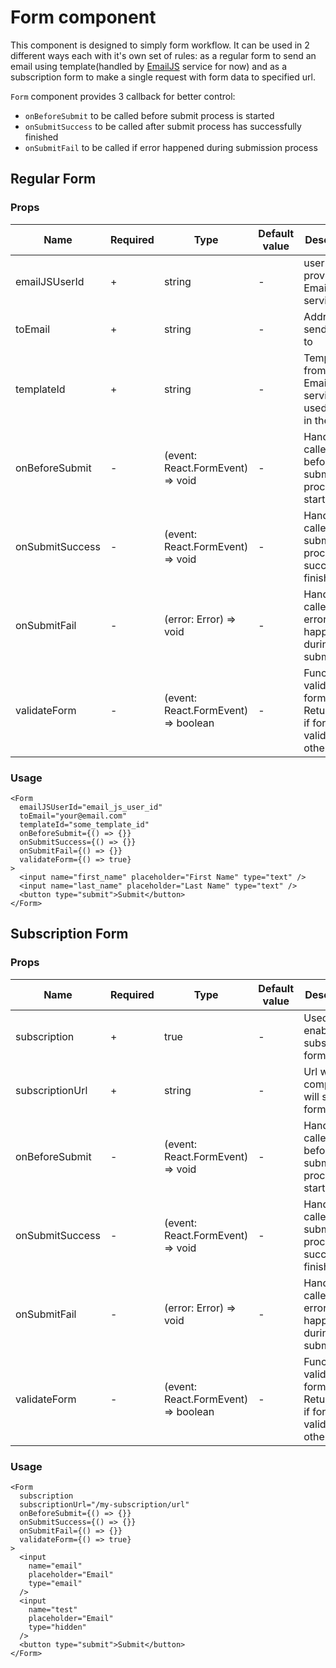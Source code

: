 # Form component

This component is designed to simply form workflow. It can be used in 2 different ways each with it's own set of rules: as a regular form to send an email using template(handled by [EmailJS](https://www.emailjs.com/) service for now) and as a subscription form to make a single request with form data to specified url.

`Form` component provides 3 callback for better control:

- `onBeforeSubmit` to be called before submit process is started
- `onSubmitSuccess` to be called after submit process has successfully finished
- `onSubmitFail` to be called if error happened during submission process

## Regular Form

### Props

| Name            | Required | Type                                                 | Default value | Description                                                                     |
| --------------- | -------- | ---------------------------------------------------- | ------------- | ------------------------------------------------------------------------------- |
| emailJSUserId   | +        | string                                               | -             | userId provided by EmailJS service                                              |
| toEmail         | +        | string                                               | -             | Address to send email to                                                        |
| templateId      | +        | string                                               | -             | Template id from EmailJS service to used to fill in the data                    |
| onBeforeSubmit  | -        | (event: React.FormEvent<HTMLFormElement>) => void    | -             | Handler called before submit process is started                                 |
| onSubmitSuccess | -        | (event: React.FormEvent<HTMLFormElement>) => void    | -             | Handler called after submit process successfully finished                       |
| onSubmitFail    | -        | (error: Error) => void                               | -             | Handler called when error happened during submission                            |
| validateForm    | -        | (event: React.FormEvent<HTMLFormElement>) => boolean | -             | Function to validate form inputs. Return true if form is valid, false otherwise |

### Usage

    <Form
      emailJSUserId="email_js_user_id"
      toEmail="your@email.com"
      templateId="some_template_id"
      onBeforeSubmit={() => {}}
      onSubmitSuccess={() => {}}
      onSubmitFail={() => {}}
      validateForm={() => true}
    >
      <input name="first_name" placeholder="First Name" type="text" />
      <input name="last_name" placeholder="Last Name" type="text" />
      <button type="submit">Submit</button>
    </Form>

## Subscription Form

### Props

| Name            | Required | Type                                                 | Default value | Description                                                                     |
| --------------- | -------- | ---------------------------------------------------- | ------------- | ------------------------------------------------------------------------------- |
| subscription    | +        | true                                                 | -             | Used to enable subscription form logics                                         |
| subscriptionUrl | +        | string                                               | -             | Url where component will send form data to                                      |
| onBeforeSubmit  | -        | (event: React.FormEvent<HTMLFormElement>) => void    | -             | Handler called before submit process is started                                 |
| onSubmitSuccess | -        | (event: React.FormEvent<HTMLFormElement>) => void    | -             | Handler called after submit process successfully finished                       |
| onSubmitFail    | -        | (error: Error) => void                               | -             | Handler called when error happened during submission                            |
| validateForm    | -        | (event: React.FormEvent<HTMLFormElement>) => boolean | -             | Function to validate form inputs. Return true if form is valid, false otherwise |

### Usage

    <Form
      subscription
      subscriptionUrl="/my-subscription/url"
      onBeforeSubmit={() => {}}
      onSubmitSuccess={() => {}}
      onSubmitFail={() => {}}
      validateForm={() => true}
    >
      <input
        name="email"
        placeholder="Email"
        type="email"
      />
      <input
        name="test"
        placeholder="Email"
        type="hidden"
      />
      <button type="submit">Submit</button>
    </Form>
